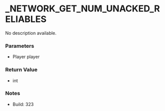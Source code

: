 # _NETWORK_GET_NUM_UNACKED_RELIABLES

No description available.

### Parameters
* Player player

### Return Value
* int

### Notes
* Build: 323

